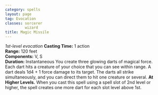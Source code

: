 ```yaml
---
category: spells
layout: page
tag: Evocation
classes: sorcerer
         wizard
title: Magic Missile 
---
```

_1st-level evocation_ 
**Casting Time:** 1 action    
**Range:** 120 feet    
**Components:** V, S    
**Duration:** Instantaneous 
You create three glowing darts of magical force. Each dart hits a creature of your choice that you can see within range. A dart deals 1d4 + 1 force damage to its target. The darts all strike simultaneously, and you can direct them to hit one creature or several. 
**At Higher Levels.** When you cast this spell using a spell slot of 2nd level or higher, the spell creates one more dart for each slot level above 1st.